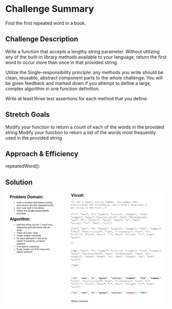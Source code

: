 # Challenge Summary

Find the first repeated word in a book.

## Challenge Description

Write a function that accepts a lengthy string parameter.
Without utilizing any of the built-in library methods available to your language, return the first word to occur more than once in that provided string.

Utilize the Single-responsibility principle: any methods you write should be clean, reusable, abstract component parts to the whole challenge. You will be given feedback and marked down if you attempt to define a large, complex algorithm in one function definition.

Write at least three test assertions for each method that you define.

## Stretch Goals

Modify your function to return a count of each of the words in the provided string
Modify your function to return a list of the words most frequently used in the provided string

## Approach & Efficiency

repeatedWord():

## Solution

![Whileboarding](https://raw.githubusercontent.com/JoelMWatson/data-structures-and-algorithms/master/assets/coding-challenge-26.drawio.png)
